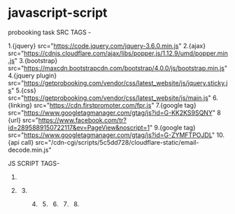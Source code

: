 # javascript-script
probooking task
 SRC TAGS -

1.{jquery}       src="https://code.jquery.com/jquery-3.6.0.min.js"
2.{ajax}         src="https://cdnjs.cloudflare.com/ajax/libs/popper.js/1.12.9/umd/popper.min.js"
3.{bootstrap}    src="https://maxcdn.bootstrapcdn.com/bootstrap/4.0.0/js/bootstrap.min.js"
4.{jquery plugin}          src="https://getprobooking.com/vendor/css/latest_website/js/jquery.sticky.js"
5.{css}           src="https://getprobooking.com/vendor/css/latest_website/js/main.js"
6.{linking}           src="https://cdn.firstpromoter.com/fpr.js" 
7.{google tag}    src="https://www.googletagmanager.com/gtag/js?id=G-KK2KS9SQNY"
8 {url}           src="https://www.facebook.com/tr?id=2895889150722117&ev=PageView&noscript=1"
9.{google tag}    src="https://www.googletagmanager.com/gtag/js?id=G-ZYMFTPOJDL"
10.{api call}     src="/cdn-cgi/scripts/5c5dd728/cloudflare-static/email-decode.min.js"




JS SCRIPT TAGS-

1. <script>(function(w){w.fpr=w.fpr||function(){w.fpr.q = w.fpr.q||[];w.fpr.q[arguments[0]=='set'?'unshift':'push'](arguments);};})(window);
   fpr("init", {cid:"w5ghzair"}); 
   fpr("click");
   </script>
2. <script type="text/javascript">
  (function(e,t){var n=e.amplitude||{_q:[],_iq:{}};var r=t.createElement("script")
  ;r.type="text/javascript"
  ;r.integrity="sha384-tzcaaCH5+KXD4sGaDozev6oElQhsVfbJvdi3//c2YvbY02LrNlbpGdt3Wq4rWonS"
  ;r.crossOrigin="anonymous";r.async=true
  ;r.src="https://cdn.amplitude.com/libs/amplitude-8.5.0-min.gz.js"
  ;r.onload=function(){if(!e.amplitude.runQueuedFunctions){
  console.log("[Amplitude] Error: could not load SDK")}}
  ;var i=t.getElementsByTagName("script")[0];i.parentNode.insertBefore(r,i)
  ;function s(e,t){e.prototype[t]=function(){
  this._q.push([t].concat(Array.prototype.slice.call(arguments,0)));return this}}
  var o=function(){this._q=[];return this}
  ;var a=["add","append","clearAll","prepend","set","setOnce","unset","preInsert","postInsert","remove"]
  ;for(var c=0;c<a.length;c++){s(o,a[c])}n.Identify=o;var u=function(){this._q=[]
  ;return this}
  ;var l=["setProductId","setQuantity","setPrice","setRevenueType","setEventProperties"]
  ;for(var p=0;p<l.length;p++){s(u,l[p])}n.Revenue=u
  ;var d=["init","logEvent","logRevenue","setUserId","setUserProperties","setOptOut","setVersionName","setDomain","setDeviceId","enableTracking","setGlobalUserProperties","identify","clearUserProperties","setGroup","logRevenueV2","regenerateDeviceId","groupIdentify","onInit","logEventWithTimestamp","logEventWithGroups","setSessionId","resetSessionId"]
  ;function v(e){function t(t){e[t]=function(){
  e._q.push([t].concat(Array.prototype.slice.call(arguments,0)))}}
  for(var n=0;n<d.length;n++){t(d[n])}}v(n);n.getInstance=function(e){
  e=(!e||e.length===0?"$default_instance":e).toLowerCase()
  ;if(!Object.prototype.hasOwnProperty.call(n._iq,e)){n._iq[e]={_q:[]};v(n._iq[e])
  }return n._iq[e]};e.amplitude=n})(window,document);

  amplitude.getInstance().init("9ca572425f863018fe3689ddfa0fc01c");
</script>

3. <script type="text/javascript">
    (function(c,l,a,r,i,t,y){
        c[a]=c[a]||function(){(c[a].q=c[a].q||[]).push(arguments)};
        t=l.createElement(r);t.async=1;t.src="https://www.clarity.ms/tag/"+i;
        y=l.getElementsByTagName(r)[0];y.parentNode.insertBefore(t,y);
    })(window, document, "clarity", "script", "9ve0gh2qrk");
</script>

4. <script>
  window.dataLayer = window.dataLayer || [];
  function gtag(){dataLayer.push(arguments);}
  gtag('js', new Date());

  gtag('config', 'G-KK2KS9SQNY');
</script>

5. <script>
!function(f,b,e,v,n,t,s)
{if(f.fbq)return;n=f.fbq=function(){n.callMethod?
n.callMethod.apply(n,arguments):n.queue.push(arguments)};
if(!f._fbq)f._fbq=n;n.push=n;n.loaded=!0;n.version='2.0';
n.queue=[];t=b.createElement(e);t.async=!0;
t.src=v;s=b.getElementsByTagName(e)[0];
s.parentNode.insertBefore(t,s)}(window, document,'script',
'https://connect.facebook.net/en_US/fbevents.js');
fbq('init', '2895889150722117');
fbq('track', 'PageView');
</script>

6. <script type="text/javascript">
(function(f,b){if(!b.__SV){var e,g,i,h;window.mixpanel=b;b._i=[];b.init=function(e,f,c){function g(a,d){var b=d.split(".");2==b.length&&(a=a[b[0]],d=b[1]);a[d]=function(){a.push([d].concat(Array.prototype.slice.call(arguments,0)))}}var a=b;"undefined"!==typeof c?a=b[c]=[]:c="mixpanel";a.people=a.people||[];a.toString=function(a){var d="mixpanel";"mixpanel"!==c&&(d+="."+c);a||(d+=" (stub)");return d};a.people.toString=function(){return a.toString(1)+".people (stub)"};i="disable time_event track track_pageview track_links track_forms track_with_groups add_group set_group remove_group register register_once alias unregister identify name_tag set_config reset opt_in_tracking opt_out_tracking has_opted_in_tracking has_opted_out_tracking clear_opt_in_out_tracking start_batch_senders people.set people.set_once people.unset people.increment people.append people.union people.track_charge people.clear_charges people.delete_user people.remove".split(" ");
for(h=0;h<i.length;h++)g(a,i[h]);var j="set set_once union unset remove delete".split(" ");a.get_group=function(){function b(c){d[c]=function(){call2_args=arguments;call2=[c].concat(Array.prototype.slice.call(call2_args,0));a.push([e,call2])}}for(var d={},e=["get_group"].concat(Array.prototype.slice.call(arguments,0)),c=0;c<j.length;c++)b(j[c]);return d};b._i.push([e,f,c])};b.__SV=1.2;e=f.createElement("script");e.type="text/javascript";e.async=!0;e.src="undefined"!==typeof MIXPANEL_CUSTOM_LIB_URL?
MIXPANEL_CUSTOM_LIB_URL:"file:"===f.location.protocol&&"//cdn.mxpnl.com/libs/mixpanel-2-latest.min.js".match(/^\/\//)?"https://cdn.mxpnl.com/libs/mixpanel-2-latest.min.js":"//cdn.mxpnl.com/libs/mixpanel-2-latest.min.js";g=f.getElementsByTagName("script")[0];g.parentNode.insertBefore(e,g)}})(document,window.mixpanel||[]);

// Enabling the debug mode flag is useful during implementation,
// but it's recommended you remove it for production
mixpanel.init('YOUR_TOKEN', {debug: true}); 
mixpanel.track('Sign up');
</script>

7. <script>
  window.dataLayer = window.dataLayer || [];
  function gtag(){dataLayer.push(arguments);}
  gtag('js', new Date());

  gtag('config', 'G-ZYMFTP0JDL');
</script>

8. <script>
        let index = 0;
        window.addEventListener('scroll', ()=>{
            if(document.body.getBoundingClientRect().top < index){
                document.querySelector('.site-navbar').style.filter = 'drop-shadow(0px 0px 8px rgba(0,0,0,0.1))';
            }
            else if(document.body.getBoundingClientRect().top > 0){
                document.querySelector('.site-navbar').style.filter = 'none';
                document.querySelector('.site-navbar').style.background = 'white';
            }
            index = document.body.getBoundingClientRect().top;
        })
    </script>
